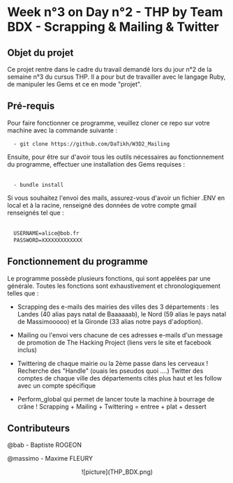 # Week n°3 on Day n°2 - THP by Team BDX - Scrapping & Mailing & Twitter

## Objet du projet

Ce projet rentre dans le cadre du travail demandé lors du jour n°2 de la semaine n°3 du cursus THP. Il a pour but de travailler avec le langage Ruby, de manipuler les Gems et ce en mode "projet".

## Pré-requis

Pour faire fonctionner ce programme, veuillez cloner ce repo sur votre machine avec la commande suivante :

```
  - git clone https://github.com/DaTikh/W3D2_Mailing
```

Ensuite, pour être sur d'avoir tous les outils nécessaires au fonctionnement du programme, effectuer une installation des Gems requises :

```

  - bundle install

```

Si vous souhaitez l'envoi des mails, assurez-vous d'avoir un fichier .ENV en local et à la racine, renseigné des données de votre compte gmail renseignés tel que :

```

  USERNAME=alice@bob.fr
  PASSWORD=XXXXXXXXXXXXX

```

## Fonctionnement du programme

Le programme possède plusieurs fonctions, qui sont appelées par une générale. Toutes les fonctions sont exhaustivement et chronologiquement telles que :

  - Scrapping des e-mails des mairies des villes des 3 départements : les Landes (40 alias pays natal de Baaaaaab), le Nord (59 alias le pays natal de Massimooooo) et la Gironde (33 alias notre pays d'adoption).

  - Mailing ou l'envoi vers chacune de ces adresses e-mails d'un message de promotion de The Hacking Project (liens vers le site et facebook inclus)

  - Twittering de chaque mairie ou la 2ème passe dans les cerveaux ! Recherche des "Handle" (ouais les pseudos quoi ....) Twitter des comptes de chaque ville des départements cités plus haut et les follow avec un compte spécifique

  - Perform_global qui permet de lancer toute la machine à bourrage de crâne !
    Scrapping + Mailing + Twittering = entree + plat + dessert

## Contributeurs

@bab - Baptiste ROGEON

@massimo - Maxime FLEURY

<p align="center">
  ![picture](THP_BDX.png)
</p>
